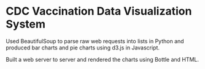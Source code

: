 # CDC Vaccination Data Visualization System
Used BeautifulSoup to parse raw web requests into lists in Python and produced bar charts and pie charts using d3.js in Javascript.

Built a web server to server and rendered the charts using Bottle and HTML.



